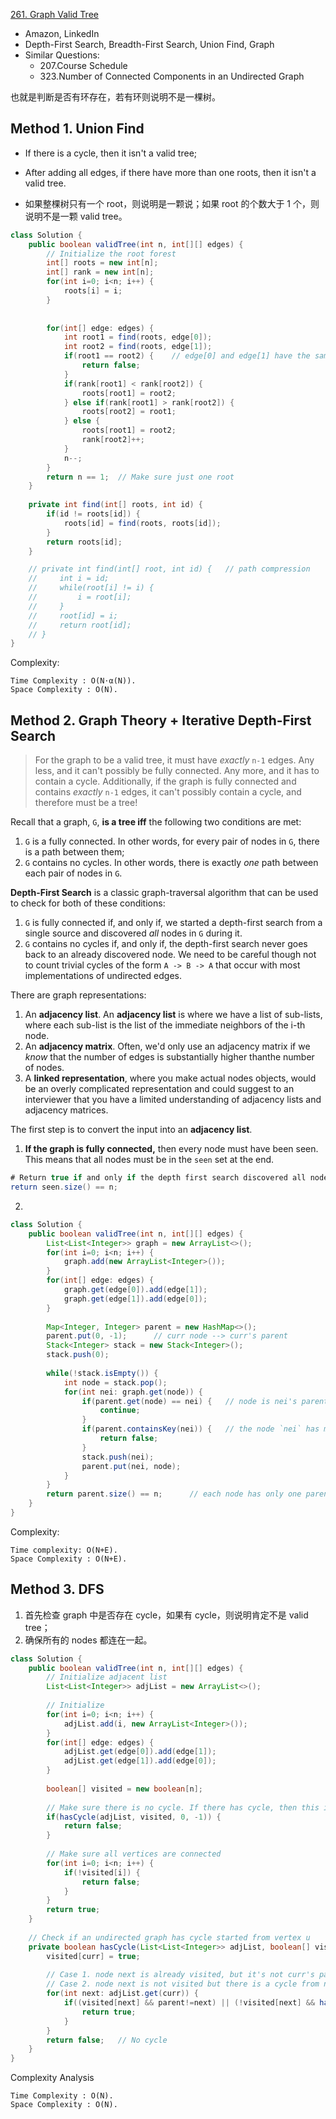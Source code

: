[261. Graph Valid Tree](https://leetcode.com/problems/graph-valid-tree/)

* Amazon, LinkedIn
* Depth-First Search, Breadth-First Search, Union Find, Graph
* Similar Questions:
    * 207.Course Schedule
    * 323.Number of Connected Components in an Undirected Graph


也就是判断是否有环存在，若有环则说明不是一棵树。


## Method 1. Union Find
* If there is a cycle, then it isn't a valid tree;
* After adding all edges, if there have more than one roots, then it isn't a valid tree.

* 如果整棵树只有一个 root，则说明是一颗说；如果 root 的个数大于 1 个，则说明不是一颗 valid tree。

```java
class Solution {
    public boolean validTree(int n, int[][] edges) {
        // Initialize the root forest
        int[] roots = new int[n];
        int[] rank = new int[n];
        for(int i=0; i<n; i++) {
            roots[i] = i;
        }
        
        
        for(int[] edge: edges) {
            int root1 = find(roots, edge[0]);
            int root2 = find(roots, edge[1]);
            if(root1 == root2) {    // edge[0] and edge[1] have the same root, then add this edge will introduce a cycle
                return false;
            }
            if(rank[root1] < rank[root2]) {
                roots[root1] = root2;
            } else if(rank[root1] > rank[root2]) {
                roots[root2] = root1;
            } else {
                roots[root1] = root2;
                rank[root2]++;
            }
            n--;
        }
        return n == 1;  // Make sure just one root
    }
    
    private int find(int[] roots, int id) {
        if(id != roots[id]) {
            roots[id] = find(roots, roots[id]);
        }
        return roots[id];
    }

    // private int find(int[] root, int id) {   // path compression
    //     int i = id;
    //     while(root[i] != i) {
    //         i = root[i];
    //     }
    //     root[id] = i;
    //     return root[id];
    // }
}
```
Complexity:

    Time Complexity : O(N⋅α(N)).
    Space Complexity : O(N).


## Method 2. Graph Theory + Iterative Depth-First Search
> For the graph to be a valid tree, it must have *exactly* `n-1` edges.
> Any less, and it can't possibly be fully connected.
> Any more, and it has to contain a cycle.
> Additionally, if the graph is fully connected and contains *exactly* `n-1` edges, it can't possibly contain a cycle, and therefore must be a tree!

Recall that a graph, `G`, **is a tree iff** the following two conditions are met:
1. `G` is a fully connected. In other words, for every pair of nodes in `G`, there is a path between them;
2. `G` contains no cycles. In other words, there is exactly *one* path between each pair of nodes in `G`.

**Depth-First Search** is a classic graph-traversal algorithm that can be used to check for both of these conditions:
1. `G` is fully connected if, and only if, we started a depth-first search from a single source and discovered *all* nodes in `G` during it.
2. `G` contains no cycles if, and only if, the depth-first search never goes back to an already discovered node.
We need to be careful though not to count trivial cycles of the form `A -> B -> A` that occur with most implementations of undirected edges.

There are graph representations:
1. An **adjacency list**. An **adjacency list** is where we have a list of sub-lists, where each sub-list is the list of the immediate neighbors of the i-th node.
2. An **adjacency matrix**. Often, we'd only use an adjacency matrix if we *know* that the number of edges is substantially higher thanthe number of nodes.
3. A **linked representation**, where you make actual nodes objects, would be an overly complicated representation and could suggest to an interviewer that you have a limited understanding of adjacency lists and adjacency matrices.

The first step is to convert the input into an **adjacency list**. 
1. **If the graph is fully connected,** then every node must have been seen. This means that all nodes must be in the `seen` set at the end.
```java 
# Return true if and only if the depth first search discovered all nodes.
return seen.size() == n;
```
2. 

```java
class Solution {
    public boolean validTree(int n, int[][] edges) {
        List<List<Integer>> graph = new ArrayList<>();
        for(int i=0; i<n; i++) {
            graph.add(new ArrayList<Integer>());
        }
        for(int[] edge: edges) {
            graph.get(edge[0]).add(edge[1]);
            graph.get(edge[1]).add(edge[0]);
        }
        
        Map<Integer, Integer> parent = new HashMap<>();
        parent.put(0, -1);      // curr node --> curr's parent
        Stack<Integer> stack = new Stack<Integer>();
        stack.push(0);
        
        while(!stack.isEmpty()) {
            int node = stack.pop();
            for(int nei: graph.get(node)) {
                if(parent.get(node) == nei) {   // node is nei's parent
                    continue;
                }
                if(parent.containsKey(nei)) {   // the node `nei` has more than 1 parent --> not a tree
                    return false;
                }
                stack.push(nei);
                parent.put(nei, node);
            }
        }
        return parent.size() == n;      // each node has only one parent
    }
}
``` 

Complexity:

    Time complexity: O(N+E).
    Space Complexity : O(N+E).


## Method 3. DFS
1. 首先检查 graph 中是否存在 cycle，如果有 cycle，则说明肯定不是 valid tree；
2. 确保所有的 nodes 都连在一起。

```java 
class Solution {
    public boolean validTree(int n, int[][] edges) {
        // Initialize adjacent list
        List<List<Integer>> adjList = new ArrayList<>();
        
        // Initialize
        for(int i=0; i<n; i++) {
            adjList.add(i, new ArrayList<Integer>());
        }
        for(int[] edge: edges) {
            adjList.get(edge[0]).add(edge[1]);
            adjList.get(edge[1]).add(edge[0]);
        }
        
        boolean[] visited = new boolean[n];
        
        // Make sure there is no cycle. If there has cycle, then this is not a valid tree
        if(hasCycle(adjList, visited, 0, -1)) {
            return false;
        }
        
        // Make sure all vertices are connected
        for(int i=0; i<n; i++) {
            if(!visited[i]) {
                return false;
            }
        }
        return true;
    }
    
    // Check if an undirected graph has cycle started from vertex u
    private boolean hasCycle(List<List<Integer>> adjList, boolean[] visited, int curr, int parent) {
        visited[curr] = true;
        
        // Case 1. node next is already visited, but it's not curr's parent ==> i.e. child node `next` is already visited before curr node
        // Case 2. node next is not visited but there is a cycle from node next
        for(int next: adjList.get(curr)) {
            if((visited[next] && parent!=next) || (!visited[next] && hasCycle(adjList, visited, next, curr))) {
                return true;
            }
        }
        return false;   // No cycle
    }
}
```
Complexity Analysis

    Time Complexity : O(N).
    Space Complexity : O(N).